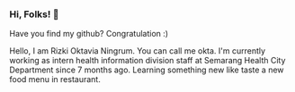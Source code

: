 ### Hi, Folks! 👋

Have you find my github? Congratulation :)

Hello, I am Rizki Oktavia Ningrum. You can call me okta. I'm currently working as intern health information division staff at Semarang Health City Department since 7 months ago.
Learning something new like taste a new food menu in restaurant. 
<!--
**roningrum/roningrum** is a ✨ _special_ ✨ repository because its `README.md` (this file) appears on your GitHub profile.

Here are some ideas to get you started:

- 🔭 I’m currently working on ...
- 🌱 I’m currently learning ...
- 👯 I’m looking to collaborate on ...
- 🤔 I’m looking for help with ...
- 💬 Ask me about ...
- 📫 How to reach me: ...
- 😄 Pronouns: ...
- ⚡ Fun fact: ...
-->
